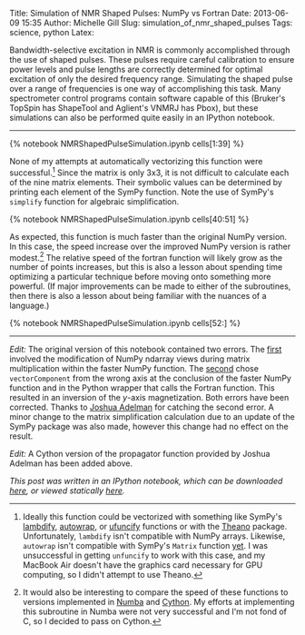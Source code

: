 Title:	Simulation of NMR Shaped Pulses: NumPy vs Fortran
Date:	2013-06-09 15:35
Author: Michelle Gill
Slug:	simulation_of_nmr_shaped_pulses
Tags:	science, python
Latex:

Bandwidth-selective excitation in NMR is commonly accomplished through the use of shaped pulses. These pulses require careful calibration to ensure power levels and pulse lengths are correctly determined for optimal excitation of only the desired frequency range. Simulating the shaped pulse over a range of frequencies is one way of accomplishing this task. Many spectrometer control programs contain software capable of this (Bruker's TopSpin has ShapeTool and Aglient's VNMRJ has Pbox), but these simulations can also be performed quite easily in an IPython notebook.

---------

{% notebook NMRShapedPulseSimulation.ipynb cells[1:39] %}

None of my attempts at automatically vectorizing this function were successful.[^sympytheano] Since the matrix is only 3x3, it is not difficult to calculate each of the nine matrix elements. Their symbolic values can be determined by printing each element of the SymPy function. Note the use of SymPy's `simplify` function for algebraic simplification.

{% notebook NMRShapedPulseSimulation.ipynb cells[40:51] %}

As expected, this function is much faster than the original NumPy version. In this case, the speed increase over the improved NumPy version is rather modest.[^numbacython] The relative speed of the fortran function will likely grow as the number of points increases, but this is also a lesson about spending time optimizing a particular technique before moving onto something more powerful. (If major improvements can be made to either of the subroutines, then there is also a lesson about being familiar with the nuances of a language.)

{% notebook NMRShapedPulseSimulation.ipynb cells[52:] %}

[^sympytheano]: Ideally this function could be vectorized with something like SymPy's [lambdify](http://docs.sympy.org/dev/modules/utilities/lambdify.html), [autowrap](http://ojensen.wordpress.com/2010/08/10/fast-ufunc-ish-hydrogen-solutions/), or [ufuncify](http://docs.sympy.org/0.7.0/modules/utilities/autowrap.html#ufuncify) functions or with the [Theano](http://matthewrocklin.com/blog/work/2013/03/19/SymPy-Theano-part-1/) package. Unfortunately, `lambdify` isn't compatible with NumPy arrays. Likewise, `autowrap` isn't compatible with SymPy's `Matrix` function [yet](https://groups.google.com/forum/?fromgroups#!msg/sympy/Lo62rCmPTm8/G4GuHzp5wpQJ). I was unsuccessful in getting `unfuncify` to work with this case, and my MacBook Air doesn't have the graphics card necessary for GPU computing, so I didn't attempt to use Theano.

[^numbacython]: It would also be interesting to compare the speed of these functions to versions implemented in [Numba](http://numba.pydata.org) and [Cython](http://www.cython.org). My efforts at implementing this subroutine in Numba were not very successful and I'm not fond of C, so I decided to pass on Cython.

---------

*Edit:* The original version of this notebook contained two errors. The [first](https://gist.github.com/mlgill/5774126) involved the modification of NumPy ndarray views during matrix multiplication within the faster NumPy function. The [second](http://themodernscientist.com/posts/2013/2013-06-09-simulation_of_nmr_shaped_pulses/#comment-929405468) chose `vectorComponent` from the wrong axis at the conclusion of the faster NumPy function and in the Python wrapper that calls the Fortran function. This resulted in an inversion of the *y*-axis magnetization. Both errors have been corrected. Thanks to [Joshua Adelman](https://twitter.com/synapticarbors) for catching the second error. A minor change to the matrix simplification calculation due to an update of the SymPy package was also made, however this change had no effect on the result.

*Edit:* A Cython version of the propagator function provided by Joshua Adelman has been added above.

*This post was written in an IPython notebook, which can be downloaded [here](https://github.com/modernscientist/modernscientist.github.com/blob/master/notebooks/NMRShapedPulseSimulation.ipynb), or viewed statically [here](http://nbviewer.ipython.org/url/modernscientist.github.com/notebooks/NMRShapedPulseSimulation.ipynb).* 
